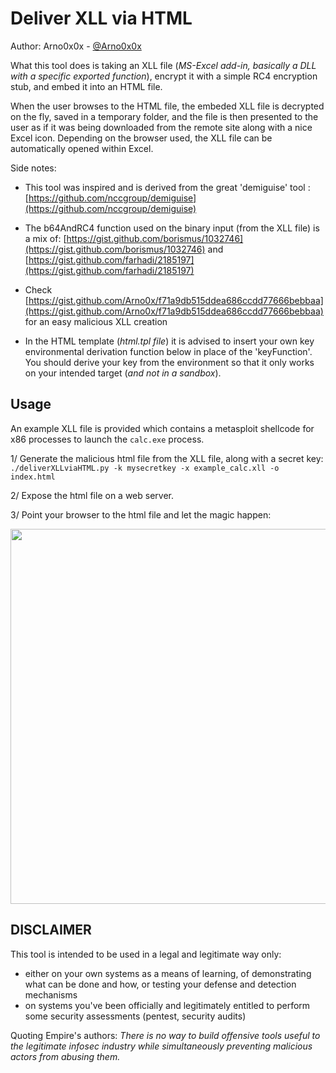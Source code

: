 Deliver XLL via HTML
============

Author: Arno0x0x - [@Arno0x0x](http://twitter.com/Arno0x0x)

What this tool does is taking an XLL file (*MS-Excel add-in, basically a DLL with a specific exported function*), encrypt it with a simple RC4 encryption stub, and embed it into an HTML file.

When the user browses to the HTML file, the embeded XLL file is decrypted on the fly, saved in a temporary folder, and the file is then presented to the user as if it was being downloaded from the remote site along with a nice Excel icon. Depending on the browser used, the XLL file can be automatically opened within Excel.

Side notes:
- This tool was inspired and is derived from the great 'demiguise' tool : [https://github.com/nccgroup/demiguise](https://github.com/nccgroup/demiguise)

- The b64AndRC4 function used on the binary input (from the XLL file) is a mix of:
[https://gist.github.com/borismus/1032746](https://gist.github.com/borismus/1032746) and [https://gist.github.com/farhadi/2185197](https://gist.github.com/farhadi/2185197)

- Check [https://gist.github.com/Arno0x/f71a9db515ddea686ccdd77666bebbaa](https://gist.github.com/Arno0x/f71a9db515ddea686ccdd77666bebbaa) for an easy malicious XLL creation

- In the HTML template (*html.tpl file*) it is advised to insert your own key environmental derivation function below in place
of the 'keyFunction'. You should derive your key from the environment so that it only works on your intended target (*and not in a sandbox*).

Usage
----------------------

An example XLL file is provided which contains a metasploit shellcode for x86 processes to launch the `calc.exe` process.

1/ Generate the malicious html file from the XLL file, along with a secret key:
`./deliverXLLviaHTML.py -k mysecretkey -x example_calc.xll -o index.html`

2/ Expose the html file on a web server.

3/ Point your browser to the html file and let the magic happen:

<img src="https://dl.dropboxusercontent.com/s/d53j2yev8itwu4e/deliverXLLviaHTML.jpg?dl=0" width="600">

DISCLAIMER
----------------
This tool is intended to be used in a legal and legitimate way only:
  - either on your own systems as a means of learning, of demonstrating what can be done and how, or testing your defense and detection mechanisms
  - on systems you've been officially and legitimately entitled to perform some security assessments (pentest, security audits)

Quoting Empire's authors:
*There is no way to build offensive tools useful to the legitimate infosec industry while simultaneously preventing malicious actors from abusing them.*